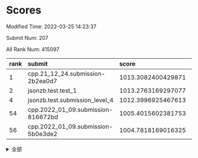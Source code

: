 # Scores

Modified Time: 2022-03-25 14:23:37

Submit Num: 207

All Rank Num: 415097

| rank |               submit               |       score        |       sigma        | pk_num |
| :--- | :--------------------------------- | :----------------- | :----------------- | :----- |
| 1    | cpp.21_12_24.submission-2b2ea0d7   | 1013.3082400429871 | 0.815841853353157  | 8025   |
| 2    | jsonzb.test.test_1                 | 1013.2763169297077 | 0.8228262781232282 | 8023   |
| 4    | jsonzb.test.submission_level_4     | 1012.3996925467613 | 0.7969552743768757 | 8018   |
| 54   | cpp.2022_01_09.submission-816672bd | 1005.4015602381753 | 0.716097632850056  | 8019   |
| 56   | cpp.2022_01_09.submission-5b0e3de2 | 1004.7818169016325 | 0.7290436629317837 | 8026   |


<details>
<summary>全部</summary>

| rank |                 submit                 |       score        |       sigma        | pk_num |
| :--- | :------------------------------------- | :----------------- | :----------------- | :----- |
| 1    | cpp.21_12_24.submission-2b2ea0d7       | 1013.3082400429871 | 0.815841853353157  | 8025   |
| 2    | jsonzb.test.test_1                     | 1013.2763169297077 | 0.8228262781232282 | 8023   |
| 3    | gobigger.level_3.submission_level_3_30 | 1012.4340936499556 | 0.7768350359516543 | 8019   |
| 4    | jsonzb.test.submission_level_4         | 1012.3996925467613 | 0.7969552743768757 | 8018   |
| 5    | gobigger.level_3.submission_level_3_22 | 1011.3856032453945 | 0.7781439170204758 | 8016   |
| 6    | gobigger.level_3.submission_level_3_45 | 1010.8791237379658 | 0.7767351786350009 | 8016   |
| 7    | gobigger.level_3.submission_level_3_1  | 1010.8774774418847 | 0.7956791896548467 | 8022   |
| 8    | gobigger.level_3.submission_level_3_40 | 1010.8652127430844 | 0.7691221006748177 | 8016   |
| 9    | gobigger.level_3.submission_level_3_32 | 1010.6596378700933 | 0.7956046668375111 | 8022   |
| 10   | gobigger.level_3.submission_level_3_19 | 1010.6339429700921 | 0.7642950651474787 | 8020   |
| 11   | gobigger.level_3.submission_level_3_27 | 1010.620973966368  | 0.7596787470827764 | 8021   |
| 12   | gobigger.level_3.submission_level_3_28 | 1010.5720566664752 | 0.7703069480753411 | 8026   |
| 13   | gobigger.level_3.submission_level_3_3  | 1010.5719211792914 | 0.7632138870348162 | 8016   |
| 14   | gobigger.level_3.submission_level_3_43 | 1010.4558134899866 | 0.7775155262494926 | 8020   |
| 15   | gobigger.level_3.submission_level_3_13 | 1010.3696488488407 | 0.7669172055143353 | 8023   |
| 16   | gobigger.level_3.submission_level_3_25 | 1010.3679714776423 | 0.7699420100572699 | 8018   |
| 17   | gobigger.level_3.submission_level_3_18 | 1010.3532245282951 | 0.7808098704209379 | 8015   |
| 18   | gobigger.level_3.submission_level_3_8  | 1010.3464143967363 | 0.747871978987769  | 8024   |
| 19   | gobigger.level_3.submission_level_3_47 | 1010.2235036316584 | 0.7650382374502341 | 8025   |
| 20   | gobigger.level_3.submission_level_3_26 | 1010.10653920553   | 0.768523869048124  | 8023   |
| 21   | gobigger.level_3.submission_level_3_49 | 1010.0997718551829 | 0.7679541752419307 | 8018   |
| 22   | gobigger.level_3.submission_level_3_23 | 1010.0363595812652 | 0.7665405214821548 | 8022   |
| 23   | gobigger.level_3.submission_level_3_11 | 1009.9995757650065 | 0.7555005735615626 | 8021   |
| 24   | gobigger.level_3.submission_level_3_16 | 1009.9887546776138 | 0.7826236540493231 | 8021   |
| 25   | gobigger.level_3.submission_level_3_21 | 1009.936795015175  | 0.7637805692596867 | 8018   |
| 26   | gobigger.level_3.submission_level_3_6  | 1009.8693203731839 | 0.7447928988092107 | 8021   |
| 27   | gobigger.level_3.submission_level_3_5  | 1009.7507816098546 | 0.7421442893525342 | 8024   |
| 28   | gobigger.level_3.submission_level_3_42 | 1009.7267594620303 | 0.7637877171130714 | 8026   |
| 29   | gobigger.level_3.submission_level_3_39 | 1009.6998037607018 | 0.7671222249314424 | 8025   |
| 30   | gobigger.level_3.submission_level_3_48 | 1009.6488196637    | 0.7444918161595155 | 8021   |
| 31   | gobigger.level_3.submission_level_3_33 | 1009.5936206330761 | 0.7764778385698706 | 8025   |
| 32   | gobigger.level_3.submission_level_3_14 | 1009.5844635932855 | 0.7422899074148898 | 8021   |
| 33   | gobigger.level_3.submission_level_3_36 | 1009.5771873911574 | 0.7414173347513922 | 8024   |
| 34   | gobigger.level_3.submission_level_3_7  | 1009.5677013213779 | 0.7625653858684316 | 8022   |
| 35   | gobigger.level_3.submission_level_3_34 | 1009.5524056769676 | 0.75523398423076   | 8023   |
| 36   | gobigger.level_3.submission_level_3_46 | 1009.534869063879  | 0.7485424214547663 | 8025   |
| 37   | gobigger.level_3.submission_level_3_44 | 1009.5038835067879 | 0.7446800599692843 | 8028   |
| 38   | gobigger.level_3.submission_level_3_10 | 1009.4121093829019 | 0.7468625882247083 | 8021   |
| 39   | gobigger.level_3.submission_level_3_24 | 1009.3870625126077 | 0.7489155480344614 | 8023   |
| 40   | gobigger.level_3.submission_level_3_15 | 1009.3324234370502 | 0.7586939109285281 | 8018   |
| 41   | gobigger.level_3.submission_level_3_17 | 1009.3271054892806 | 0.7373870948826748 | 8017   |
| 42   | gobigger.level_3.submission_level_3_41 | 1009.3150627573654 | 0.7503048731702519 | 8024   |
| 43   | gobigger.level_3.submission_level_3_31 | 1009.2896321693574 | 0.7594913447345774 | 8022   |
| 44   | gobigger.level_3.submission_level_3_2  | 1009.2848825495303 | 0.7498274953222793 | 8018   |
| 45   | gobigger.level_3.submission_level_3_12 | 1009.2293976021415 | 0.7436813864872398 | 8022   |
| 46   | gobigger.level_3.submission_level_3_35 | 1009.1981049899965 | 0.7402045732868732 | 8024   |
| 47   | gobigger.level_3.submission_level_3_37 | 1008.9395269405724 | 0.7722752261803626 | 8024   |
| 48   | gobigger.level_3.submission_level_3_29 | 1008.7572266869806 | 0.7531048856386366 | 8017   |
| 49   | gobigger.level_3.submission_level_3_20 | 1008.745151268819  | 0.7386351806920526 | 8021   |
| 50   | gobigger.level_3.submission_level_3_9  | 1008.6289973550071 | 0.7421151289872343 | 8021   |
| 51   | gobigger.level_3.submission_level_3_4  | 1008.5055260815146 | 0.7407113042609995 | 8026   |
| 52   | gobigger.level_3.submission_level_3_38 | 1008.2561562195696 | 0.7332841638862027 | 8021   |
| 53   | gobigger.level_3.submission_level_3_0  | 1008.1475335422853 | 0.7370514809863982 | 8027   |
| 54   | cpp.2022_01_09.submission-816672bd     | 1005.4015602381753 | 0.716097632850056  | 8019   |
| 55   | gobigger.level_1.submission_level_1_6  | 1005.0578133873942 | 0.7233346610240237 | 8022   |
| 56   | cpp.2022_01_09.submission-5b0e3de2     | 1004.7818169016325 | 0.7290436629317837 | 8026   |
| 57   | gobigger.level_1.submission_level_1_13 | 1004.7528656976343 | 0.7043911565398244 | 8018   |
| 58   | gobigger.level_1.submission_level_1_15 | 1004.7241287260935 | 0.7254532370831608 | 8022   |
| 59   | gobigger.level_1.submission_level_1_24 | 1004.5221481650187 | 0.7264939420758951 | 8021   |
| 60   | gobigger.level_1.submission_level_1_17 | 1004.3982426053558 | 0.7289020175338522 | 8024   |
| 61   | gobigger.level_1.submission_level_1_46 | 1004.0842610744505 | 0.7255474534242545 | 8024   |
| 62   | gobigger.level_1.submission_level_1_11 | 1004.0514224937581 | 0.7221792539243915 | 8021   |
| 63   | gobigger.level_1.submission_level_1_7  | 1003.934844115019  | 0.7141561447767633 | 8019   |
| 64   | gobigger.level_1.submission_level_1_38 | 1003.9341201420089 | 0.7129110925813783 | 8020   |
| 65   | gobigger.level_1.submission_level_1_2  | 1003.819544668168  | 0.7101562989229531 | 8025   |
| 66   | gobigger.level_1.submission_level_1_31 | 1003.7839350020909 | 0.7188263680728478 | 8019   |
| 67   | gobigger.level_1.submission_level_1_12 | 1003.7796603738997 | 0.7216664985286773 | 8021   |
| 68   | gobigger.level_1.submission_level_1_0  | 1003.7484034082745 | 0.7124766626182376 | 8022   |
| 69   | gobigger.level_1.submission_level_1_16 | 1003.7145532229479 | 0.7157763110301996 | 8021   |
| 70   | gobigger.level_1.submission_level_1_34 | 1003.6300132497519 | 0.7117147146009141 | 8017   |
| 71   | gobigger.level_1.submission_level_1_19 | 1003.625920898551  | 0.7124394390232432 | 8016   |
| 72   | gobigger.level_1.submission_level_1_14 | 1003.5986132036986 | 0.7148196282356738 | 8020   |
| 73   | gobigger.level_1.submission_level_1_45 | 1003.5859144917621 | 0.7148783732051054 | 8018   |
| 74   | gobigger.level_1.submission_level_1_10 | 1003.582477475473  | 0.712041896543677  | 8015   |
| 75   | gobigger.level_1.submission_level_1_37 | 1003.5258081649995 | 0.7057917780066674 | 8016   |
| 76   | gobigger.level_1.submission_level_1_9  | 1003.4754936065483 | 0.7153332706630419 | 8022   |
| 77   | gobigger.level_1.submission_level_1_47 | 1003.387767427356  | 0.7164912079426795 | 8024   |
| 78   | gobigger.level_1.submission_level_1_42 | 1003.369922481486  | 0.7259741228509199 | 8023   |
| 79   | gobigger.level_1.submission_level_1_28 | 1003.3230263871271 | 0.7160887615095947 | 8021   |
| 80   | gobigger.level_1.submission_level_1_49 | 1003.2888900811893 | 0.7217053883342451 | 8022   |
| 81   | gobigger.level_1.submission_level_1_40 | 1003.2540534072065 | 0.7206526766210719 | 8024   |
| 82   | gobigger.level_1.submission_level_1_21 | 1003.1991716187894 | 0.7023830884578365 | 8020   |
| 83   | gobigger.level_1.submission_level_1_35 | 1003.1798733237142 | 0.7138695137256088 | 8019   |
| 84   | gobigger.level_1.submission_level_1_23 | 1003.0697937855655 | 0.7138066052582002 | 8018   |
| 85   | gobigger.level_1.submission_level_1_27 | 1003.0414822627042 | 0.7048774032870051 | 8022   |
| 86   | gobigger.level_1.submission_level_1_36 | 1003.031408023453  | 0.7205136336065785 | 8026   |
| 87   | gobigger.level_1.submission_level_1_5  | 1003.0019503905579 | 0.7118002855850452 | 8023   |
| 88   | gobigger.level_1.submission_level_1_26 | 1002.99585484005   | 0.7172098226863249 | 8024   |
| 89   | gobigger.level_1.submission_level_1_3  | 1002.9925800060342 | 0.7088938321521072 | 8024   |
| 90   | gobigger.level_1.submission_level_1_18 | 1002.9817210917851 | 0.7196599224476414 | 8018   |
| 91   | gobigger.level_1.submission_level_1_1  | 1002.9806576947152 | 0.7166813423229    | 8022   |
| 92   | gobigger.level_1.submission_level_1_20 | 1002.9696340605583 | 0.7201237052924628 | 8021   |
| 93   | gobigger.level_1.submission_level_1_29 | 1002.9325901581384 | 0.7082246326814847 | 8025   |
| 94   | gobigger.level_1.submission_level_1_4  | 1002.9317661545612 | 0.7085173191287166 | 8020   |
| 95   | gobigger.level_1.submission_level_1_41 | 1002.9028944876458 | 0.7276948700722162 | 8018   |
| 96   | gobigger.level_1.submission_level_1_30 | 1002.8453126613016 | 0.7201519422099301 | 8023   |
| 97   | gobigger.level_1.submission_level_1_44 | 1002.8248200404091 | 0.7064854788481194 | 8020   |
| 98   | gobigger.level_1.submission_level_1_25 | 1002.8241438677331 | 0.7163257681025955 | 8019   |
| 99   | gobigger.level_1.submission_level_1_8  | 1002.817234912486  | 0.7113759450684867 | 8026   |
| 100  | gobigger.level_1.submission_level_1_48 | 1002.6599980547259 | 0.7221517322147207 | 8020   |
| 101  | gobigger.level_1.submission_level_1_43 | 1002.5638092810985 | 0.7241362585402988 | 8022   |
| 102  | gobigger.level_1.submission_level_1_32 | 1002.5596341476197 | 0.7123339147214814 | 8025   |
| 103  | gobigger.level_1.submission_level_1_39 | 1002.4463201823924 | 0.7168365562095164 | 8024   |
| 104  | gobigger.level_1.submission_level_1_22 | 1002.3810754162221 | 0.7115006005031469 | 8020   |
| 105  | gobigger.level_1.submission_level_1_33 | 1001.9804883753058 | 0.7210220233801817 | 8017   |
| 106  | gobigger.random.submission_random_24   | 997.603730496731   | 0.7190544141667553 | 8022   |
| 107  | gobigger.random.submission_random_14   | 997.1796772820093  | 0.7059242302827692 | 8020   |
| 108  | gobigger.random.submission_random_31   | 996.8940727465044  | 0.7159778740305294 | 8024   |
| 109  | gobigger.random.submission_random_35   | 996.816839644642   | 0.7080271919823097 | 8020   |
| 110  | gobigger.random.submission_random_41   | 996.7901403072942  | 0.7057493705784605 | 8018   |
| 111  | gobigger.random.submission_random_29   | 996.7767800931068  | 0.7136112930250907 | 8020   |
| 112  | gobigger.random.submission_random_15   | 996.7101874642755  | 0.7049734954913762 | 8018   |
| 113  | gobigger.random.submission_random_2    | 996.4420137679738  | 0.7173179306151395 | 8018   |
| 114  | gobigger.random.submission_random_27   | 996.4147023055095  | 0.7075174121125158 | 8022   |
| 115  | gobigger.random.submission_random_5    | 996.4131222597812  | 0.6989083884117119 | 8022   |
| 116  | gobigger.random.submission_random_47   | 996.4094302891432  | 0.7192741298739346 | 8018   |
| 117  | gobigger.random.submission_random_39   | 996.4030261829271  | 0.725916541491793  | 8021   |
| 118  | gobigger.random.submission_random_22   | 996.4026884523071  | 0.7041170811705709 | 8023   |
| 119  | gobigger.random.submission_random_18   | 996.3860486643824  | 0.702442414482188  | 8024   |
| 120  | gobigger.random.submission_random_43   | 996.3703828373905  | 0.713308990547672  | 8021   |
| 121  | gobigger.random.submission_random_42   | 996.2949944724796  | 0.7090592000357555 | 8019   |
| 122  | gobigger.random.submission_random_4    | 996.2134135360161  | 0.7069493948982186 | 8021   |
| 123  | gobigger.random.submission_random_30   | 996.1439856053428  | 0.7048598144522515 | 8019   |
| 124  | gobigger.random.submission_random_46   | 996.1208958859908  | 0.7124379799979442 | 8024   |
| 125  | gobigger.random.submission_random_25   | 996.0923779113623  | 0.7143692361559295 | 8023   |
| 126  | gobigger.random.submission_random_20   | 996.0667114592417  | 0.7215282147292138 | 8025   |
| 127  | gobigger.random.submission_random_8    | 995.9472902692105  | 0.7209877634057518 | 8022   |
| 128  | gobigger.random.submission_random_13   | 995.9340306665696  | 0.7174596496200979 | 8020   |
| 129  | gobigger.random.submission_random_38   | 995.9054691630051  | 0.7095784886756011 | 8020   |
| 130  | gobigger.random.submission_random_49   | 995.8928008713905  | 0.7032266840317274 | 8018   |
| 131  | gobigger.random.submission_random_28   | 995.8807168158695  | 0.7196820130224493 | 8019   |
| 132  | gobigger.random.submission_random_26   | 995.8640647256808  | 0.7099019861676362 | 8019   |
| 133  | gobigger.random.submission_random_16   | 995.8633023233394  | 0.7153757563227304 | 8024   |
| 134  | gobigger.level_2.submission_level_2_32 | 995.8553548782394  | 0.7273745368170306 | 8019   |
| 135  | gobigger.random.submission_random_48   | 995.8007878404852  | 0.7056622203495421 | 8020   |
| 136  | gobigger.random.submission_random_45   | 995.6851182381823  | 0.7040579277991796 | 8020   |
| 137  | gobigger.random.submission_random_12   | 995.6836246228057  | 0.7259567191320465 | 8016   |
| 138  | gobigger.random.submission_random_23   | 995.6757883158197  | 0.7304022596425401 | 8024   |
| 139  | gobigger.random.submission_random_21   | 995.6372035728939  | 0.7194189000830304 | 8017   |
| 140  | gobigger.random.submission_random_40   | 995.6012717091373  | 0.7001248785922796 | 8026   |
| 141  | gobigger.random.submission_random_10   | 995.5737206104283  | 0.7216709820499122 | 8018   |
| 142  | gobigger.random.submission_random_33   | 995.5538654669484  | 0.7191169495104435 | 8019   |
| 143  | gobigger.random.submission_random_17   | 995.5127687395448  | 0.703220965217306  | 8022   |
| 144  | gobigger.random.submission_random_32   | 995.4090698871295  | 0.7278271188365397 | 8019   |
| 145  | gobigger.random.submission_random_7    | 995.3887180154194  | 0.7233960312623058 | 8024   |
| 146  | gobigger.random.submission_random_3    | 995.3646993662716  | 0.7122775879853764 | 8024   |
| 147  | gobigger.random.submission_random_19   | 995.2714619784489  | 0.7171994069729833 | 8019   |
| 148  | gobigger.random.submission_random_37   | 995.2411976039195  | 0.6941917077879202 | 8019   |
| 149  | gobigger.random.submission_random_1    | 995.2397442262429  | 0.7234020767964344 | 8018   |
| 150  | gobigger.random.submission_random_11   | 995.1396825780778  | 0.7156034478742435 | 8024   |
| 151  | gobigger.random.submission_random_44   | 994.9939568022115  | 0.7112091490155943 | 8022   |
| 152  | gobigger.random.submission_random_9    | 994.8449269283113  | 0.7138138114134351 | 8023   |
| 153  | gobigger.random.submission_random_0    | 994.5591393549948  | 0.7280364639827628 | 8018   |
| 154  | gobigger.random.submission_random_36   | 994.5531353117443  | 0.7230131170171668 | 8018   |
| 155  | gobigger.random.submission_random_6    | 994.4562745913506  | 0.7315530405197829 | 8018   |
| 156  | gobigger.random.submission_random_34   | 994.4233590156098  | 0.7143926601124473 | 8020   |
| 157  | gobigger.level_2.submission_level_2_4  | 994.1449378415632  | 0.7298259174123797 | 8025   |
| 158  | gobigger.level_2.submission_level_2_42 | 993.9705636452034  | 0.7354033284872105 | 8019   |
| 159  | gobigger.level_2.submission_level_2_48 | 993.91950223925    | 0.7359304438460086 | 8020   |
| 160  | gobigger.level_2.submission_level_2_6  | 993.7814998422737  | 0.7338107493874939 | 8023   |
| 161  | gobigger.level_2.submission_level_2_21 | 993.6600956678578  | 0.7399593208077605 | 8022   |
| 162  | gobigger.level_2.submission_level_2_46 | 993.6549704760173  | 0.7362679767188968 | 8022   |
| 163  | gobigger.level_2.submission_level_2_38 | 993.5144204702123  | 0.7458159986614951 | 8022   |
| 164  | gobigger.level_2.submission_level_2_3  | 993.3463612478189  | 0.7293209945397978 | 8018   |
| 165  | gobigger.level_2.submission_level_2_10 | 993.0826464108228  | 0.7375586078541247 | 8024   |
| 166  | gobigger.level_2.submission_level_2_31 | 993.0166248374991  | 0.7590760895720685 | 8025   |
| 167  | gobigger.level_2.submission_level_2_45 | 992.8771217310652  | 0.7255192559523915 | 8023   |
| 168  | gobigger.level_2.submission_level_2_0  | 992.8529801279693  | 0.74309266541416   | 8022   |
| 169  | gobigger.level_2.submission_level_2_39 | 992.7208535270879  | 0.7287474317512337 | 8020   |
| 170  | gobigger.level_2.submission_level_2_47 | 992.6746740282744  | 0.7440071432760188 | 8019   |
| 171  | gobigger.level_2.submission_level_2_36 | 992.6272769209836  | 0.7491403692429881 | 8012   |
| 172  | gobigger.level_2.submission_level_2_26 | 992.6066378483741  | 0.7335524119132703 | 8023   |
| 173  | gobigger.level_2.submission_level_2_37 | 992.5855439066862  | 0.7311199873985421 | 8020   |
| 174  | gobigger.level_2.submission_level_2_20 | 992.5548295904191  | 0.7375842294260542 | 8022   |
| 175  | gobigger.level_2.submission_level_2_2  | 992.5146045868884  | 0.7390582117902904 | 8018   |
| 176  | gobigger.level_2.submission_level_2_1  | 992.374016961079   | 0.7534183548811165 | 8019   |
| 177  | gobigger.level_2.submission_level_2_29 | 992.3376789994056  | 0.7610641180291106 | 8022   |
| 178  | gobigger.level_2.submission_level_2_34 | 992.337148364741   | 0.7381515000958593 | 8017   |
| 179  | gobigger.level_2.submission_level_2_15 | 992.2771889349807  | 0.7434459576487845 | 8022   |
| 180  | gobigger.level_2.submission_level_2_16 | 992.2769795410705  | 0.7450800817362617 | 8020   |
| 181  | gobigger.level_2.submission_level_2_22 | 992.2505799366861  | 0.7384952930759813 | 8027   |
| 182  | gobigger.level_2.submission_level_2_28 | 992.1758193922117  | 0.7323742926030142 | 8017   |
| 183  | gobigger.level_2.submission_level_2_19 | 992.1734397188943  | 0.7358979886621284 | 8019   |
| 184  | gobigger.level_2.submission_level_2_8  | 992.1241522811823  | 0.7560880589732282 | 8024   |
| 185  | gobigger.level_2.submission_level_2_11 | 992.0934051644116  | 0.7453416798604309 | 8020   |
| 186  | gobigger.level_2.submission_level_2_13 | 992.0289373183625  | 0.7448526691186952 | 8021   |
| 187  | gobigger.level_2.submission_level_2_23 | 991.9642653156558  | 0.7457382304797208 | 8020   |
| 188  | gobigger.level_2.submission_level_2_5  | 991.9430601189042  | 0.7388783715927237 | 8025   |
| 189  | gobigger.level_2.submission_level_2_40 | 991.8655451762502  | 0.7506485113918065 | 8021   |
| 190  | gobigger.level_2.submission_level_2_27 | 991.8552107123694  | 0.7458797606954856 | 8022   |
| 191  | gobigger.level_2.submission_level_2_18 | 991.7537447380242  | 0.7509650949799533 | 8021   |
| 192  | gobigger.level_2.submission_level_2_12 | 991.7047188253068  | 0.7505191046058347 | 8026   |
| 193  | gobigger.level_2.submission_level_2_7  | 991.6788113545342  | 0.764004421760565  | 8022   |
| 194  | gobigger.level_2.submission_level_2_49 | 991.6772683922433  | 0.7500727869288357 | 8023   |
| 195  | gobigger.level_2.submission_level_2_14 | 991.6640849969359  | 0.7657501516112454 | 8019   |
| 196  | gobigger.level_2.submission_level_2_24 | 991.6155739837028  | 0.7446867398843188 | 8026   |
| 197  | gobigger.level_2.submission_level_2_41 | 991.4946151988912  | 0.7437513563040423 | 8019   |
| 198  | gobigger.level_2.submission_level_2_17 | 991.2102546661446  | 0.7679064713717262 | 8026   |
| 199  | gobigger.level_2.submission_level_2_9  | 991.1855950193885  | 0.746008744828886  | 8025   |
| 200  | gobigger.level_2.submission_level_2_43 | 991.0399658728236  | 0.7674510708321706 | 8020   |
| 201  | gobigger.level_2.submission_level_2_33 | 991.0357463249154  | 0.7577143536096359 | 8024   |
| 202  | gobigger.level_2.submission_level_2_35 | 990.9879278603682  | 0.7552337529477335 | 8025   |
| 203  | gobigger.level_2.submission_level_2_44 | 990.83709223901    | 0.7684916231666366 | 8022   |
| 204  | gobigger.level_2.submission_level_2_30 | 990.7172348012697  | 0.747995119566499  | 8021   |
| 205  | gobigger.level_2.submission_level_2_25 | 989.7779588692215  | 0.7607874621260133 | 8025   |
| 206  | gobigger.none.submission_none_0        | 978.5157632764294  | 1.2158199023169243 | 8023   |
| 207  | gobigger.none.submission_none_1        | 976.2716779035251  | 1.462390132456161  | 8021   |

</details>